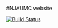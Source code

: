 #NJAUMC website

[![Build Status](https://travis-ci.org/njaumc/njaumc.github.com.png?branch=master)](https://travis-ci.org/njaumc/njaumc.github.io)

